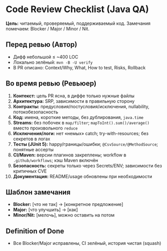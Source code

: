 # Code Review Checklist (Java QA)

**Цель:** читаемый, проверяемый, поддерживаемый код. Замечания помечаем: Blocker / Major / Minor / Nit.

## Перед ревью (Автор)
- Дифф небольшой ≤ ~400 LOC
- Локально зелёный: `mvn -B -U verify`
- В PR описано: Context/Why, What, How to test, Risks, Rollback

## Во время ревью (Ревьюер)
1) **Контекст:** цель PR ясна, в диффе только нужные файлы
2) **Архитектура:** SRP, зависимости в правильную сторону
3) **Контракты:** предусловия/постусловия/исключения, nullability, потокобезопасность
4) **Код:** имена, короткие методы, без дублирования, `java.time`
5) **Streams:** без побочек в `map/filter`; `mapToInt().sum()/average()` вместо произвольного `reduce`
6) **Исключения/логи:** нет «немых» catch; try-with-resources; без секретов в логах
7) **Тесты (JUnit 5):** happy/границы/ошибки; `@CsvSource/@MethodSource`; понятные ассерты
8) **CI/Maven:** версии плагинов закреплены; workflow в `.github/workflows`; кэш Maven включён
9) **Безопасность:** секреты только через Secrets/ENV; зависимости без критичных CVE
10) **Документация:** README/usage обновлены при необходимости

## Шаблон замечания
- **Blocker:** [что не так] → [конкретное предложение]
- **Major:** [что улучшить] → [как]
- **Minor/Nit:** [мелочь], можно оставить на потом

## Definition of Done
- Все Blocker/Major исправлены, CI зелёный, история чистая (squash)
